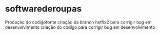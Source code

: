 # softwarederoupas
Produção do codigofonte
criação da branch hotfix2 para corrigir bug em desenvolvimento
  criação do código para corrigir bug em desenvolvimento 
